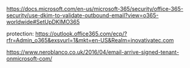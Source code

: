https://docs.microsoft.com/en-us/microsoft-365/security/office-365-security/use-dkim-to-validate-outbound-email?view=o365-worldwide#SetUpDKIMO365

protection: https://outlook.office365.com/ecp/?rfr=Admin_o365&exsvurl=1&mkt=en-US&Realm=inovativatec.com

https://www.neroblanco.co.uk/2016/04/email-arrive-signed-tenant-onmicrosoft-com/
